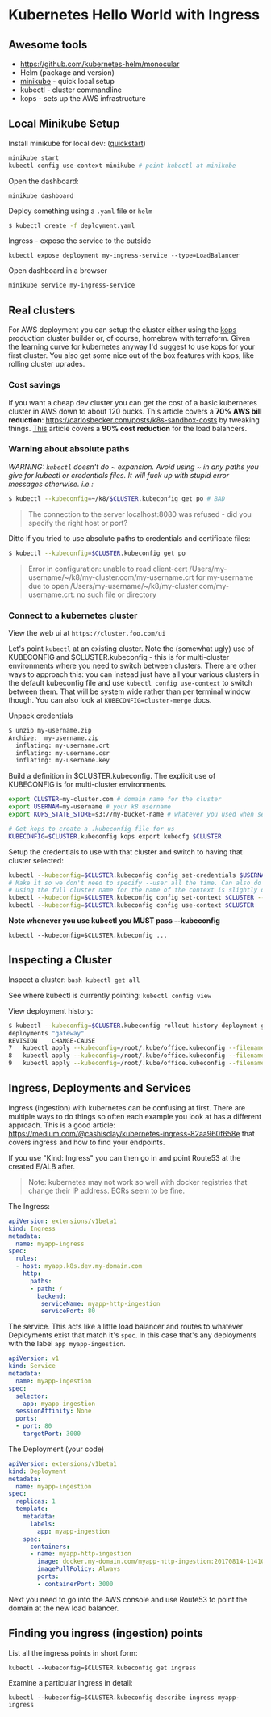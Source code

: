# Kubernetes Hello World with Ingress

## Awesome tools

* <https://github.com/kubernetes-helm/monocular>
* Helm (package and version)
* [minikube](https://kubernetes.io/docs/getting-started-guides/minikube) - quick local setup
* kubectl - cluster commandline
* kops - sets up the AWS infrastructure

## Local Minikube Setup

Install minikube for local dev: ([quickstart](https://kubernetes.io/docs/getting-started-guides/minikube/))

```bash
minikube start
kubectl config use-context minikube # point kubectl at minikube
```

Open the dashboard:

```
minikube dashboard
```

Deploy something using a `.yaml` file or `helm`

```bash
$ kubectl create -f deployment.yaml
```

Ingress - expose the service to the outside

```
kubectl expose deployment my-ingress-service --type=LoadBalancer
```

Open dashboard in a browser

```
minikube service my-ingress-service
```

## Real clusters

For AWS deployment you can setup the cluster either using the [kops](https://github.com/kubernetes/kops) production cluster builder or, of course, homebrew with terraform. Given the learning curve for kubernetes anyway I'd suggest to use kops for your first cluster. You also get some nice out of the box features with kops, like rolling cluster uprades.

### Cost savings

If you want a cheap dev cluster you can get the cost of a basic kubernetes cluster in AWS down to about 120 bucks. This article covers a **70% AWS bill reduction**: <https://carlosbecker.com/posts/k8s-sandbox-costs> by tweaking things. [This](https://medium.com/cognitoiq/how-cognitoiq-are-using-application-load-balancers-to-cut-elastic-load-balancing-cost-by-90-78d4e980624b) article covers a **90% cost reduction** for the load balancers.

### Warning about absolute paths

*WARNING: `kubectl` doesn't do ~ expansion. Avoid using ~ in any paths you give for kubectl or credentials files. It will fuck up with stupid error messages otherwise. i.e.:*

```bash
$ kubectl --kubeconfig=~/k8/$CLUSTER.kubeconfig get po # BAD
```

> The connection to the server localhost:8080 was refused - did you specify the right host or port?

Ditto if you tried to use absolute paths to credentials and certificate files:

```bash
$ kubectl --kubeconfig=$CLUSTER.kubeconfig get po
```

> Error in configuration:
> unable to read client-cert /Users/my-username/~/k8/my-cluster.com/my-username.crt for my-username due to open /Users/my-username/~/k8/my-cluster.com/my-username.crt: no such file or directory

### Connect to a kubernetes cluster

View the web ui at `https://cluster.foo.com/ui`

Let's point `kubectl` at an existing cluster. Note the (somewhat ugly) use of KUBECONFIG and $CLUSTER.kubeconfig - this is for multi-cluster environments where you need to switch between clusters. There are other ways to approach this: you can instead just have all your various clusters in the default kubeconfig file and use `kubectl config use-context` to switch between them. That will be system wide rather than per terminal window though. You can also look at `KUBECONFIG=cluster-merge` docs. 

Unpack credentials

```bash
$ unzip my-username.zip
Archive:  my-username.zip
  inflating: my-username.crt
  inflating: my-username.csr
  inflating: my-username.key
```
  
Build a definition in $CLUSTER.kubeconfig. The explicit use of KUBECONFIG is for multi-cluster environments.

```bash
export CLUSTER=my-cluster.com # domain name for the cluster
export USERNAM=my-username # your k8 username
export KOPS_STATE_STORE=s3://my-bucket-name # whatever you used when setting up with kops

# Get kops to create a .kubeconfig file for us
KUBECONFIG=$CLUSTER.kubeconfig kops export kubecfg $CLUSTER
```

Setup the credentials to use with that cluster and switch to having that cluster selected:

```bash
kubectl --kubeconfig=$CLUSTER.kubeconfig config set-credentials $USERNAM --client-key=$USERNAM.key --client-certificate=$USERNAM.crt
# Make it so we don't need to specify --user all the time. Can also do this for --namespace
# Using the full cluster name for the name of the context is slightly overkill, we could use any string
kubectl --kubeconfig=$CLUSTER.kubeconfig config set-context $CLUSTER --user $USERNAM
kubectl --kubeconfig=$CLUSTER.kubeconfig config use-context $CLUSTER
```

**Note whenever you use kubectl you MUST pass --kubeconfig**

```
kubectl --kubeconfig=$CLUSTER.kubeconfig ...

```

## Inspecting a Cluster

Inspect a cluster: `bash kubectl get all`

See where kubectl is currently pointing: `kubectl config view`

View deployment history:

```bash
$ kubectl --kubeconfig=$CLUSTER.kubeconfig rollout history deployment gateway
deployments "gateway"
REVISION	CHANGE-CAUSE
7	kubectl apply --kubeconfig=/root/.kube/office.kubeconfig --filename=/root/.kube/app-configs/gateway-v53.yaml --record=true
8	kubectl apply --kubeconfig=/root/.kube/office.kubeconfig --filename=/root/.kube/app-configs/gateway-v57.yaml --record=true
9	kubectl apply --kubeconfig=/root/.kube/office.kubeconfig --filename=/root/.kube/app-configs/gateway-v58.yaml --record=true
```

## Ingress, Deployments and Services

Ingress (ingestion) with kubernetes can be confusing at first. There are multiple ways to do things so often each example you look at has a different approach. This is a good article: <https://medium.com/@cashisclay/kubernetes-ingress-82aa960f658e> that covers ingress and how to find your endpoints.

If you use "Kind: Ingress" you can then go in and point Route53 at the created E/ALB after.

> Note: kubernetes may not work so well with docker registries that change their IP address. ECRs seem to be fine.

The Ingress:

```yaml
apiVersion: extensions/v1beta1
kind: Ingress
metadata:
  name: myapp-ingress
spec:
  rules:
  - host: myapp.k8s.dev.my-domain.com
    http:
      paths:
      - path: /
        backend:
         serviceName: myapp-http-ingestion
         servicePort: 80
```

The service. This acts like a little load balancer and routes to whatever Deployments exist that match it's `spec`. In this case that's any deployments with the label `app myapp-ingestion`.

```yaml
apiVersion: v1
kind: Service
metadata:
  name: myapp-ingestion
spec:
  selector:
    app: myapp-ingestion
  sessionAffinity: None
  ports:
  - port: 80
    targetPort: 3000
```

The Deployment (your code)

```yaml
apiVersion: extensions/v1beta1
kind: Deployment
metadata:
  name: myapp-ingestion
spec:
  replicas: 1
  template:
    metadata:
      labels:
        app: myapp-ingestion
    spec:
      containers:
      - name: myapp-http-ingestion
        image: docker.my-domain.com/myapp-http-ingestion:20170814-114105-a7df29e.12
        imagePullPolicy: Always
        ports:
        - containerPort: 3000
```

Next you need to go into the AWS console and use Route53 to point the domain at the new load balancer.

## Finding you ingress (ingestion) points

List all the ingress points in short form:

```
kubectl --kubeconfig=$CLUSTER.kubeconfig get ingress
```

Examine a particular ingress in detail:

```
kubectl --kubeconfig=$CLUSTER.kubeconfig describe ingress myapp-ingress
```